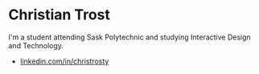 # Christian Trost
I'm a student attending Sask Polytechnic and studying Interactive Design and Technology.

- [linkedin.com/in/christrosty](https://www.linkedin.com/in/christrosty/)
